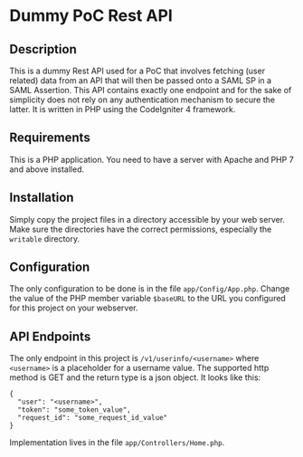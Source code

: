 # Dummy PoC Rest API 

## Description 
  This is a dummy Rest API used for a PoC that involves fetching (user related) data 
from an API that will then be passed onto a SAML SP in a SAML Assertion. This API contains 
exactly one endpoint and for the sake of simplicity does not rely on any authentication 
mechanism to secure the latter. It is written in PHP using the CodeIgniter 4 framework.

## Requirements 

  This is a PHP application. You need to have a server with Apache and 
PHP 7 and above installed. 

## Installation 
   Simply copy the project files in a directory accessible by your web server. 
Make sure the directories have the correct permissions, especially the `writable`
directory.

## Configuration 
   The only configuration to be done is in the file 
`app/Config/App.php`. Change the value of the PHP member variable `$baseURL` to
the URL you configured for this project on your webserver.

## API Endpoints 
   The only endpoint in this project is `/v1/userinfo/<username>` where `<username>`
is a placeholder for a username value. The supported http method is GET and the return 
type is a json object. It looks like this:
```
{
  "user": "<username>",
  "token": "some_token_value",
  "request_id": "some_request_id_value"
}
```
Implementation lives in the file `app/Controllers/Home.php`. 
